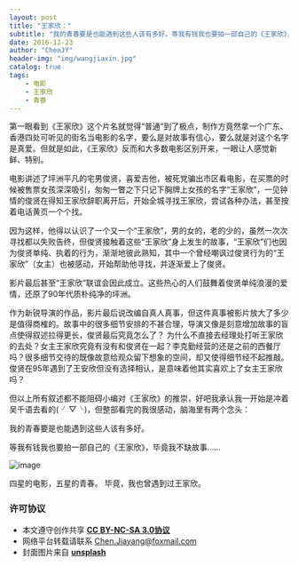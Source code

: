 ```yaml
---
layout: post
title: "王家欣："
subtitle: "我的青春要是也能遇到这些人该有多好。等我有钱我也要拍一部自己的《王家欣》，毕竟我不缺故事……四星的电影，五星的青春。 毕竟，我也曾遇到过王家欣。 "
date: 2016-12-23
author: "ChenJY"
header-img: "img/wangjiaxin.jpg"
catalog: true
tags: 
    - 电影
    - 王家欣
    - 青春
---
```


第一眼看到《王家欣》这个片名就觉得“普通”到了极点，制作方竟然拿一个广东、香港四处可听见的街名当电影的名字，要么是对故事有信心，要么就是对这个名字是真爱。但就是如此，《王家欣》反而和大多数电影区别开来，一眼让人感觉新鲜、特别。

电影讲述了坪洲平凡的宅男俊贤，喜爱吉他，被死党骗出市区看电影，在买票的时候被售票女孩深深吸引，匆匆一瞥之下只记下胸牌上女孩的名字“王家欣”，一见钟情的俊贤在得知王家欣辞职离开后，开始全城寻找王家欣，尝试各种办法，甚至按着电话黄页一个个找。

因为这样，他得以认识了一个又一个“王家欣”，男的女的，老的少的，虽然一次次寻找都以失败告终，但俊贤接触着这些“王家欣”身上发生的故事，“王家欣”们也因为俊贤单纯、执着的行为，渐渐地彼此熟知，其中一个曾经嘲讽过俊贤行为的“王家欣”（女主）也被感动，开始帮助他寻找，并逐渐爱上了俊贤。

影片最后甚至“王家欣”联谊会因此成立。这些热心的人们鼓舞着俊贤单纯浪漫的爱情，还原了90年代质朴纯净的坪洲。

作为新锐导演的作品，影片最后说改编自真人真事，但这件真事被影片放大了多少是值得商榷的。故事中的很多细节安排的不甚合理，导演又像是刻意增加故事的盲点使得叙述拉得更长，俊贤最后究竟怎么了？ 为什么不直接去经理处打听王家欣的去处？女主王家欣究竟有没有和俊贤在一起？李克勤经营的还是之前的西餐厅吗？很多细节交待的既像故意给观众留下想象的空间，却又使得细节经不起推敲。俊贤在95年遇到了王安欣但没有选择相认，是意味着他其实喜欢上了女主王家欣吗？

但以上所有叙述都不能阻碍小编对《王家欣》的推崇，好吧我承认我一开始是冲着吴千语去看的( ╯▽╰)，但整部看完的我很感动，脑海里有两个念头：

我的青春要是也能遇到这些人该有多好。

等我有钱我也要拍一部自己的《王家欣》，毕竟我不缺故事……

![image](http://img.weixinyidu.com/160218/0e391d06.jpg)

四星的电影，五星的青春。 毕竟，我也曾遇到过王家欣。 

### 许可协议
* 本文遵守创作共享 <a href="https://creativecommons.org/licenses/by-nc-sa/3.0/cn/" target="_blank"><b>CC BY-NC-SA 3.0协议</b></a>
* 网络平台转载请联系 Chen.Jiayang@foxmail.com
* 封面图片来自 <a href="https://unsplash.com/" target="_blank"><b> unsplash </b></a>